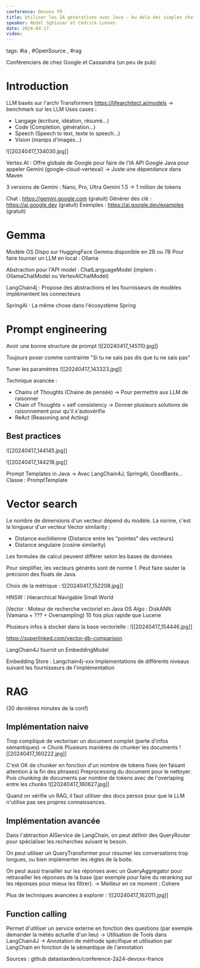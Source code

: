 ```yaml
---
conference: Devoxx FR
title: Utiliser les IA génératives avec Java - Au dela des simples chatbots
speaker: Abdel Sghiouar et Cédrick Lunven
date: 2024-04-17
video:
---
```

tags: #ia , #OpenSource , #rag 

Conférenciers de chez Google et Cassandra (un peu de pub)
# Introduction

LLM basés sur l'archi Transformers
https://lifearchitect.ai/models -> benchmark sur les LLM
Uses cases :
- Langage (écriture, idéation, résumé...)
- Code (Completion, génération...)
- Speech (Speech to text, texte to speech...)
- Vision (manips d'images...)

![[20240417_134030.jpg]]

Vertex.AI : Offre globale de Google pour faire de l'IA
API Google Java pour appeler Gemini (google-cloud-vertexai)
-> Juste une dépendance dans Maven

3 versions de Gemini : Nano, Pro, Ultra
Gemini 1.5 -> 1 million de tokens

Chat : https://gemini.google.com (gratuit)
Générer des clé : https://ai.google.dev (gratuit)
Exemples : https://ai.google.dev/examples (gratuit)

# Gemma

Modèle OS
Dispo sur HuggingFace
Gemma disponible en 2B ou 7B
Pour faire tourner un LLM en local : Ollama

Abstraction pour l'API model : ChatLanguageModel (implem : OllamaChatModel ou VertexAIChatModel)

LangChain4j : Propose des abstractions et les fournisseurs de modèles implémentent les connecteurs

SpringAI : La même chose dans l'écosystème Spring

# Prompt engineering

Avoir une bonne structure de prompt
![[20240417_145110.jpg]]

Toujours poser comme contrainte "Si tu ne sais pas dis que tu ne sais pas"

Tuner les paramètres
![[20240417_143323.jpg]]


Technique avancée : 
- Chains of Thoughts (Chaine de pensée)
	-> Pour permettre aux LLM de raisonner
- Chain of Thoughts = self consistency
	-> Donner plusieurs solutions de raisonnement pour qu'il s'autovérifie
- ReAct (Reasoning and Acting)

## Best practices

![[20240417_144145.jpg]]

![[20240417_144218.jpg]]

Prompt Templates in Java
-> Avec LangChain4J, SpringAI, GoodBards...
Classe : PromptTemplate

# Vector search

Le nombre de dimensions d'un vecteur dépend du modèle.
La norme, c'est la longueur d'un vecteur
Vector similarity :
- Distance euclidienne (Distance entre les "pointes" des vecteurs)
- Distance angulaire (cosine similarity)

Les formules de calcul peuvent différer selon les bases de données

Pour simplifier, les vecteurs générés sont de norme 1.
Peut faire sauter la précision des floats de Java.

Choix de la métrique : 
![[20240417_152208.jpg]]


HNSW : Hierarchical Navigable Small World

jVector : Moteur de recherche vectoriel en Java OS
Algo : DiskANN (Vamana + ??? + Oversampling)
10 fois plus rapide que Lucene

Plusieurs infos à stocker dans la base vectorielle : 
![[20240417_154446.jpg]]

https://superlinked.com/vector-db-comparison

LangChain4J fournit un EmbeddingModel

Embedding Store : Langchain4j-xxx
Implementations de différents niveaux suivant les fournisseurs de l'implémentation

# RAG

(30 dernières minutes de la conf)

## Implémentation naive

Trop compliqué de vectoriser un document complet (perte d'infos sémantiques) -> Chunk
Plusieurs manières de chunker les documents
![[20240417_160222.jpg]]

C'est OK de chunker en fonction d'un nombre de tokens fixes (en faisant attention à la fin des phrases)
Preprocessing du document pour le nettoyer.
Puis chunking de documents par nombre de tokens avec de l'overlaping entre les chunks
![[20240417_160627.jpg]]

Quand on vérifie un RAG, il faut utiliser des docs persos pour que le LLM n'utilise pas ses propres connaissances.

## Implémentation avancée

Dans l'abtraction AIService de LangChain, on peut définir des QueryRouter pour spécialiser les recherches suivant le besoin.

On peut utiliser un QueryTransformer pour résumer les conversations trop longues, ou bien implémenter les règles de la boite.

On peut aussi travailler sur les réponses avec un QueryAggregator pour retravailler les réponses de la base (par exemple pour faire du reranking sur les réponses pour mieux les filtrer).
-> Meilleur en ce moment : Cohere

Plus de techniques avancées à explorer : 
![[20240417_162011.jpg]]
## Function calling

Permet d'utiliser un service externe en fonction des questions (par exemple demander la météo actuelle d'un lieu)
-> Utilisation de Tools dans LangChain4J
-> Annotation de méthode spécifique et utilisation par LangChain en fonction de la sémantique de l'annotation

Sources : github datastaxdevs/conference-2à24-devoxx-france












